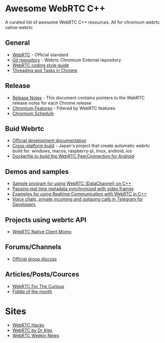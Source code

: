 # Awesome WebRTC C++

A curated list of awesome WebRTC C++ resources. All for chromium webrtc native webrtc

## General
* [WebRTC](https://www.w3.org/TR/webrtc/) - Official standard
* [Git repository](https://chromium.googlesource.com/external/webrtc/) - Webrtc Chromium External repository
* [WebRTC coding style guide](https://chromium.googlesource.com/external/webrtc/+/HEAD/g3doc/style-guide.md)
* [Threading and Tasks in Chrome](https://chromium.googlesource.com/chromium/src/+/lkgr/docs/threading_and_tasks.md)

## Release
* [Release Notes](https://chromium.googlesource.com/external/webrtc/+/master/docs/release-notes.md) - This document contains pointers to the WebRTC release notes for each Chrome release
* [Chromium Features](https://www.chromestatus.com/features#category%3A%20Web%20RTC) - Filtered by WebRTC features
* [Chromium Schedule](https://chromiumdash.appspot.com/schedule)

## Buid Webrtc
* [Official development documentation](https://webrtc.github.io/webrtc-org/native-code/development/)
* [Cross-platform build](https://github.com/shiguredo-webrtc-build/webrtc-build) - Japan's project that create automatic webrtc build for: windows, macos, raspberry-pi, linux, android, ios
* [Dockerfile to build the WebRTC PeerConnection for Android](https://github.com/threema-ch/webrtc-build-docker)

## Demos and samples
* [Sample program for using WebRTC (DataChannel) on C++](https://github.com/llamerada-jp/webrtc-cpp-sample)
* [Passing real time metadata synchronized with video frames ](https://github.com/phongcao/webrtc-metadata-example)
* [Examples for using Realtime Communication with WebRTC in C++](https://github.com/yuroller/webrtc-meetup)
* [Voice chats, private incoming and outgoing calls in Telegram for Developers](https://github.com/MarshalX/tgcalls)


## Projects using webrtc API
* [WebRTC Native Client Momo](https://github.com/shiguredo/momo)

## Forums/Channels
* [Official group discuss](https://groups.google.com/g/discuss-webrtc)

## Articles/Posts/Cources
* [WebRTC For The Curious](https://webrtcforthecurious.com)
* [Fiddle of the month](https://webrtccourse.com/course/webrtc-codelab/module/fiddle-of-the-month/)

# Sites
* [WebRTC Hacks](https://webrtchacks.com)
* [WebRTC by Dr Alex](https://webrtcbydralex.com)
* [WebRTC Weekly News](https://webrtcweekly.com)
